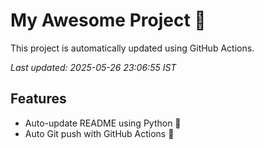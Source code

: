 # My Awesome Project 🚀

This project is automatically updated using GitHub Actions.

_Last updated: 2025-05-26 23:06:55 IST_

## Features
- Auto-update README using Python 🐍
- Auto Git push with GitHub Actions 🤖
